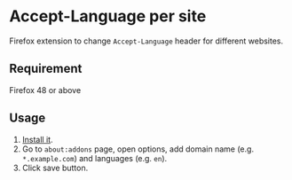 # Accept-Language per site

Firefox extension to change `Accept-Language` header for different websites.

## Requirement

Firefox 48 or above

## Usage

1. [Install it](https://addons.mozilla.org/firefox/addon/accept-language-per-site/).
2. Go to `about:addons` page, open options, add domain name
   (e.g. `*.example.com`) and languages (e.g. `en`).
3. Click save button.
